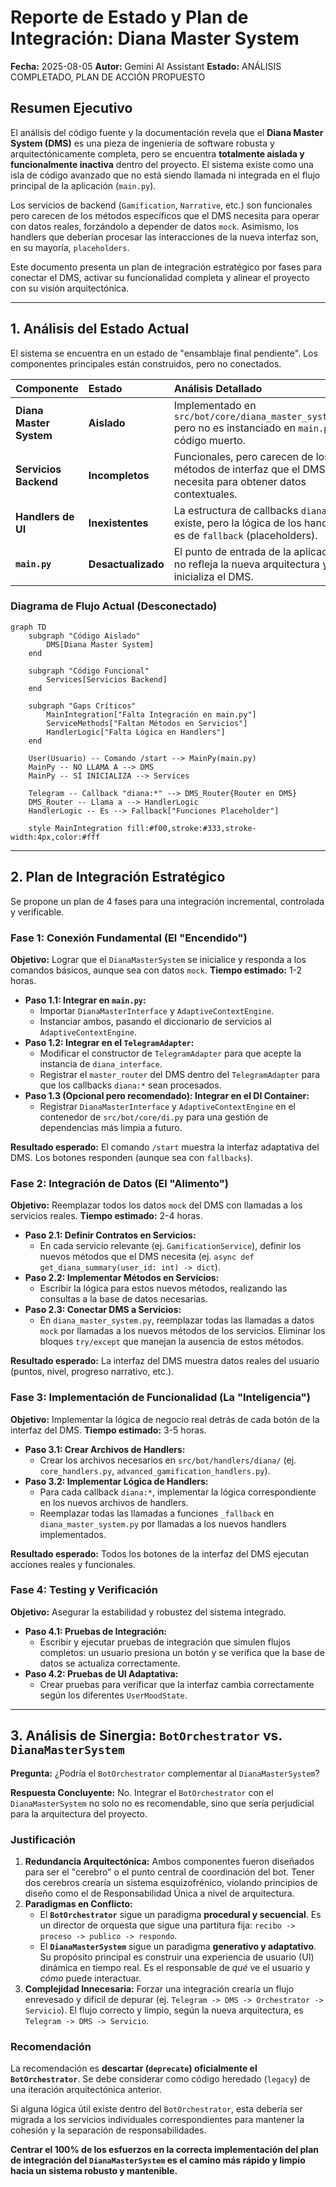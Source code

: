 # Reporte de Estado y Plan de Integración: Diana Master System

**Fecha:** 2025-08-05
**Autor:** Gemini AI Assistant
**Estado:** ANÁLISIS COMPLETADO, PLAN DE ACCIÓN PROPUESTO

## Resumen Ejecutivo

El análisis del código fuente y la documentación revela que el **Diana Master System (DMS)** es una pieza de ingeniería de software robusta y arquitectónicamente completa, pero se encuentra **totalmente aislada y funcionalmente inactiva** dentro del proyecto. El sistema existe como una isla de código avanzado que no está siendo llamada ni integrada en el flujo principal de la aplicación (`main.py`).

Los servicios de backend (`Gamification`, `Narrative`, etc.) son funcionales pero carecen de los métodos específicos que el DMS necesita para operar con datos reales, forzándolo a depender de datos `mock`. Asimismo, los handlers que deberían procesar las interacciones de la nueva interfaz son, en su mayoría, `placeholders`.

Este documento presenta un plan de integración estratégico por fases para conectar el DMS, activar su funcionalidad completa y alinear el proyecto con su visión arquitectónica.

---

## 1. Análisis del Estado Actual

El sistema se encuentra en un estado de "ensamblaje final pendiente". Los componentes principales están construidos, pero no conectados.

| Componente | Estado | Análisis Detallado |
| :--- | :--- | :--- |
| **Diana Master System** | **Aislado** | Implementado en `src/bot/core/diana_master_system.py` pero no es instanciado en `main.py`. Es código muerto. |
| **Servicios Backend** | **Incompletos** | Funcionales, pero carecen de los métodos de interfaz que el DMS necesita para obtener datos contextuales. |
| **Handlers de UI** | **Inexistentes** | La estructura de callbacks `diana:*` existe, pero la lógica de los handlers es de `fallback` (placeholders). |
| **`main.py`** | **Desactualizado** | El punto de entrada de la aplicación no refleja la nueva arquitectura y no inicializa el DMS. |

### Diagrama de Flujo Actual (Desconectado)

```mermaid
graph TD
    subgraph "Código Aislado"
        DMS[Diana Master System]
    end

    subgraph "Código Funcional"
        Services[Servicios Backend]
    end

    subgraph "Gaps Críticos"
        MainIntegration["Falta Integración en main.py"]
        ServiceMethods["Faltan Métodos en Servicios"]
        HandlerLogic["Falta Lógica en Handlers"]
    end

    User(Usuario) -- Comando /start --> MainPy(main.py)
    MainPy -- NO LLAMA A --> DMS
    MainPy -- SÍ INICIALIZA --> Services

    Telegram -- Callback "diana:*" --> DMS_Router{Router en DMS}
    DMS_Router -- Llama a --> HandlerLogic
    HandlerLogic -- Es --> Fallback["Funciones Placeholder"]

    style MainIntegration fill:#f00,stroke:#333,stroke-width:4px,color:#fff
```

---

## 2. Plan de Integración Estratégico

Se propone un plan de 4 fases para una integración incremental, controlada y verificable.

### Fase 1: Conexión Fundamental (El "Encendido")
**Objetivo:** Lograr que el `DianaMasterSystem` se inicialice y responda a los comandos básicos, aunque sea con datos `mock`.
**Tiempo estimado:** 1-2 horas.

- **Paso 1.1: Integrar en `main.py`:**
  - Importar `DianaMasterInterface` y `AdaptiveContextEngine`.
  - Instanciar ambos, pasando el diccionario de servicios al `AdaptiveContextEngine`.
- **Paso 1.2: Integrar en el `TelegramAdapter`:**
  - Modificar el constructor de `TelegramAdapter` para que acepte la instancia de `diana_interface`.
  - Registrar el `master_router` del DMS dentro del `TelegramAdapter` para que los callbacks `diana:*` sean procesados.
- **Paso 1.3 (Opcional pero recomendado): Integrar en el DI Container:**
  - Registrar `DianaMasterInterface` y `AdaptiveContextEngine` en el contenedor de `src/bot/core/di.py` para una gestión de dependencias más limpia a futuro.

**Resultado esperado:** El comando `/start` muestra la interfaz adaptativa del DMS. Los botones responden (aunque sea con `fallbacks`).

### Fase 2: Integración de Datos (El "Alimento")
**Objetivo:** Reemplazar todos los datos `mock` del DMS con llamadas a los servicios reales.
**Tiempo estimado:** 2-4 horas.

- **Paso 2.1: Definir Contratos en Servicios:**
  - En cada servicio relevante (ej. `GamificationService`), definir los nuevos métodos que el DMS necesita (ej. `async def get_diana_summary(user_id: int) -> dict`).
- **Paso 2.2: Implementar Métodos en Servicios:**
  - Escribir la lógica para estos nuevos métodos, realizando las consultas a la base de datos necesarias.
- **Paso 2.3: Conectar DMS a Servicios:**
  - En `diana_master_system.py`, reemplazar todas las llamadas a datos `mock` por llamadas a los nuevos métodos de los servicios. Eliminar los bloques `try/except` que manejan la ausencia de estos métodos.

**Resultado esperado:** La interfaz del DMS muestra datos reales del usuario (puntos, nivel, progreso narrativo, etc.).

### Fase 3: Implementación de Funcionalidad (La "Inteligencia")
**Objetivo:** Implementar la lógica de negocio real detrás de cada botón de la interfaz del DMS.
**Tiempo estimado:** 3-5 horas.

- **Paso 3.1: Crear Archivos de Handlers:**
  - Crear los archivos necesarios en `src/bot/handlers/diana/` (ej. `core_handlers.py`, `advanced_gamification_handlers.py`).
- **Paso 3.2: Implementar Lógica de Handlers:**
  - Para cada callback `diana:*`, implementar la lógica correspondiente en los nuevos archivos de handlers.
  - Reemplazar todas las llamadas a funciones `_fallback` en `diana_master_system.py` por llamadas a los nuevos handlers implementados.

**Resultado esperado:** Todos los botones de la interfaz del DMS ejecutan acciones reales y funcionales.

### Fase 4: Testing y Verificación
**Objetivo:** Asegurar la estabilidad y robustez del sistema integrado.

- **Paso 4.1: Pruebas de Integración:**
  - Escribir y ejecutar pruebas de integración que simulen flujos completos: un usuario presiona un botón y se verifica que la base de datos se actualiza correctamente.
- **Paso 4.2: Pruebas de UI Adaptativa:**
  - Crear pruebas para verificar que la interfaz cambia correctamente según los diferentes `UserMoodState`.

---

## 3. Análisis de Sinergia: `BotOrchestrator` vs. `DianaMasterSystem`

**Pregunta:** ¿Podría el `BotOrchestrator` complementar al `DianaMasterSystem`?

**Respuesta Concluyente:** No. Integrar el `BotOrchestrator` con el `DianaMasterSystem` no solo no es recomendable, sino que sería perjudicial para la arquitectura del proyecto.

### Justificación

1.  **Redundancia Arquitectónica:** Ambos componentes fueron diseñados para ser el "cerebro" o el punto central de coordinación del bot. Tener dos cerebros crearía un sistema esquizofrénico, violando principios de diseño como el de Responsabilidad Única a nivel de arquitectura.
2.  **Paradigmas en Conflicto:**
    *   El **`BotOrchestrator`** sigue un paradigma **procedural y secuencial**. Es un director de orquesta que sigue una partitura fija: `recibo -> proceso -> publico -> respondo`.
    *   El **`DianaMasterSystem`** sigue un paradigma **generativo y adaptativo**. Su propósito principal es construir una experiencia de usuario (UI) dinámica en tiempo real. Es el responsable de *qué* ve el usuario y *cómo* puede interactuar.
3.  **Complejidad Innecesaria:** Forzar una integración crearía un flujo enrevesado y difícil de depurar (ej. `Telegram -> DMS -> Orchestrator -> Servicio`). El flujo correcto y limpio, según la nueva arquitectura, es `Telegram -> DMS -> Servicio`.

### Recomendación

La recomendación es **descartar (`deprecate`) oficialmente el `BotOrchestrator`**. Se debe considerar como código heredado (`legacy`) de una iteración arquitectónica anterior.

Si alguna lógica útil existe dentro del `BotOrchestrator`, esta debería ser migrada a los servicios individuales correspondientes para mantener la cohesión y la separación de responsabilidades.

**Centrar el 100% de los esfuerzos en la correcta implementación del plan de integración del `DianaMasterSystem` es el camino más rápido y limpio hacia un sistema robusto y mantenible.**
